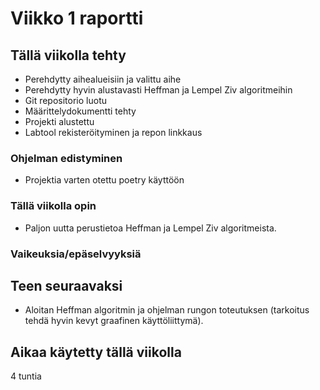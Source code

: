 # Viikko 1 raportti

## Tällä viikolla tehty

- Perehdytty aihealueisiin ja valittu aihe
- Perehdytty hyvin alustavasti Heffman ja Lempel Ziv algoritmeihin
- Git repositorio luotu
- Määrittelydokumentti tehty
- Projekti alustettu
- Labtool rekisteröityminen ja repon linkkaus

### Ohjelman edistyminen

- Projektia varten otettu poetry käyttöön

### Tällä viikolla opin

- Paljon uutta perustietoa Heffman ja Lempel Ziv algoritmeista.

### Vaikeuksia/epäselvyyksiä

## Teen seuraavaksi

- Aloitan Heffman algoritmin ja ohjelman rungon toteutuksen (tarkoitus tehdä hyvin kevyt graafinen käyttöliittymä).

## Aikaa käytetty tällä viikolla

4 tuntia

